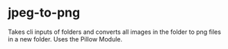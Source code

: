 # jpeg-to-png

Takes cli inputs of folders and converts all images in the folder to png files in a new folder. Uses the Pillow Module.
